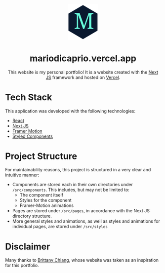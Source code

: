 <div align="center">
    <img alt="logo" src="public/logo_borderless.svg" width="100">
</div>
<h1 align="center">
    mariodicaprio.vercel.app
</h1>
<p align="center">
    This website is my personal portfolio! It is a website created with the
    <a href="https://nextjs.org/" target="_blank" rel="noreferrer">Next JS</a>
    framework and hosted on
    <a href="https://vercel.com/" target="_blank" rel="noreferrer">Vercel</a>.
</p>

# Tech Stack

This application was developed with the following technologies:
- [React](https://reactjs.org)
- [Next JS](https://nextjs.org)
- [Framer Motion](https://www.framer.com/motion/)
- [Styled Components](https://styled-components.com/)

# Project Structure

For maintainability reasons, this project is structured in a very clear
and intuitive manner:
- Components are stored each in their own directories under `/src/components`.
  This includes, but may not be limited to:
  - The component itself
  - Styles for the component
  - Framer-Motion animations
- Pages are stored under `/src/pages`, in accordance with the Next JS
  directory structure.
- More general styles and animations, as well as styles and animations for
  individual pages, are stored under `/src/styles`

# Disclaimer

Many thanks to [Brittany Chiang](https://brittanychiang.com), whose website
was taken as an inspiration for this portfolio.
